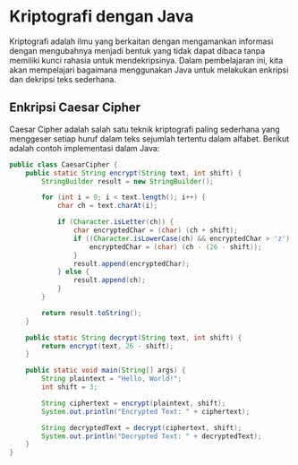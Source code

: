 # Kriptografi dengan Java

Kriptografi adalah ilmu yang berkaitan dengan mengamankan informasi dengan mengubahnya menjadi bentuk yang tidak dapat dibaca tanpa memiliki kunci rahasia untuk mendekripsinya. Dalam pembelajaran ini, kita akan mempelajari bagaimana menggunakan Java untuk melakukan enkripsi dan dekripsi teks sederhana.

## Enkripsi Caesar Cipher

Caesar Cipher adalah salah satu teknik kriptografi paling sederhana yang menggeser setiap huruf dalam teks sejumlah tertentu dalam alfabet. Berikut adalah contoh implementasi dalam Java:

```java
public class CaesarCipher {
    public static String encrypt(String text, int shift) {
        StringBuilder result = new StringBuilder();

        for (int i = 0; i < text.length(); i++) {
            char ch = text.charAt(i);

            if (Character.isLetter(ch)) {
                char encryptedChar = (char) (ch + shift);
                if ((Character.isLowerCase(ch) && encryptedChar > 'z') || (Character.isUpperCase(ch) && encryptedChar > 'Z')) {
                    encryptedChar = (char) (ch - (26 - shift));
                }
                result.append(encryptedChar);
            } else {
                result.append(ch);
            }
        }

        return result.toString();
    }

    public static String decrypt(String text, int shift) {
        return encrypt(text, 26 - shift);
    }

    public static void main(String[] args) {
        String plaintext = "Hello, World!";
        int shift = 3;

        String ciphertext = encrypt(plaintext, shift);
        System.out.println("Encrypted Text: " + ciphertext);

        String decryptedText = decrypt(ciphertext, shift);
        System.out.println("Decrypted Text: " + decryptedText);
    }
}